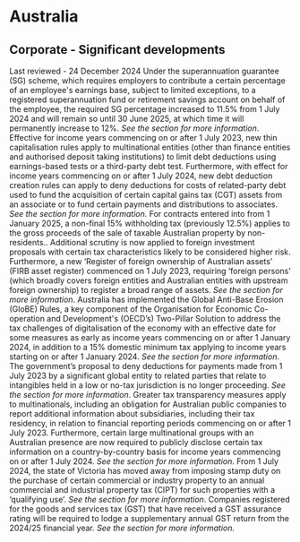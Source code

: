 # Australia
## Corporate - Significant developments
Last reviewed - 24 December 2024
Under the superannuation guarantee (SG) scheme, which requires employers to contribute a certain percentage of an employee's earnings base, subject to limited exceptions, to a registered superannuation fund or retirement savings account on behalf of the employee, the required SG percentage increased to 11.5% from 1 July 2024 and will remain so until 30 June 2025, at which time it will permanently increase to 12%. _See the section for more information_.
Effective for income years commencing on or after 1 July 2023, new thin capitalisation rules apply to multinational entities (other than finance entities and authorised deposit taking institutions) to limit debt deductions using earnings-based tests or a third-party debt test. Furthermore, with effect for income years commencing on or after 1 July 2024, new debt deduction creation rules can apply to deny deductions for costs of related-party debt used to fund the acquisition of certain capital gains tax (CGT) assets from an associate or to fund certain payments and distributions to associates. _See the_ _section for more information._
For contracts entered into from 1 January 2025, a non-final 15% withholding tax (previously 12.5%) applies to the gross proceeds of the sale of taxable Australian property by non-residents..
Additional scrutiny is now applied to foreign investment proposals with certain tax characteristics likely to be considered higher risk. Furthermore, a new ‘Register of foreign ownership of Australian assets’ (FIRB asset register) commenced on 1 July 2023, requiring ‘foreign persons’ (which broadly covers foreign entities and Australian entities with upstream foreign ownership) to register a broad range of assets. _See the section for more information_.
Australia has implemented the Global Anti-Base Erosion (GloBE) Rules, a key component of the Organisation for Economic Co-operation and Development's (OECD’s) Two-Pillar Solution to address the tax challenges of digitalisation of the economy with an effective date for some measures as early as income years commencing on or after 1 January 2024, in addition to a 15% domestic minimum tax applying to income years starting on or after 1 January 2024. _See the section for more information_.
The government’s proposal to deny deductions for payments made from 1 July 2023 by a significant global entity to related parties that relate to intangibles held in a low or no-tax jurisdiction is no longer proceeding. _See the_ _section for more information_. 
Greater tax transparency measures apply to multinationals, including an obligation for Australian public companies to report additional information about subsidiaries, including their tax residency, in relation to financial reporting periods commencing on or after 1 July 2023. Furthermore, certain large multinational groups with an Australian presence are now required to publicly disclose certain tax information on a country-by-country basis for income years commencing on or after 1 July 2024. _See the section for more information_.
From 1 July 2024, the state of Victoria has moved away from imposing stamp duty on the purchase of certain commercial or industry property to an annual commercial and industrial property tax (CIPT) for such properties with a ‘qualifying use’. _See the_ _section for more information_.
Companies registered for the goods and services tax (GST) that have received a GST assurance rating will be required to lodge a supplementary annual GST return from the 2024/25 financial year. _See the section for more information._
